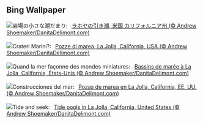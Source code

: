 ## Bing Wallpaper
![](https://www.bing.com/th?id=OHR.CaliforniaTidepool_JA-JP3202345029_UHD.jpg&w=1000)岩場の小さな潮だまり:&nbsp;&ensp;[ラホヤの引き潮, 米国 カリフォルニア州 (© Andrew Shoemaker/DanitaDelimont.com)](https://www.bing.com/th?id=OHR.CaliforniaTidepool_JA-JP3202345029_UHD.jpg)
<br><br/>
![](https://www.bing.com/th?id=OHR.CaliforniaTidepool_IT-IT9185950611_UHD.jpg&w=1000)Crateri Marini?:&nbsp;&ensp;[Pozze di marea, La Jolla, California, USA (© Andrew Shoemaker/DanitaDelimont.com)](https://www.bing.com/th?id=OHR.CaliforniaTidepool_IT-IT9185950611_UHD.jpg)
<br><br/>
![](https://www.bing.com/th?id=OHR.CaliforniaTidepool_FR-FR1277403036_UHD.jpg&w=1000)Quand la mer façonne des mondes miniatures:&nbsp;&ensp;[Bassins de marée à La Jolla, Californie, États-Unis (© Andrew Shoemaker/DanitaDelimont.com)](https://www.bing.com/th?id=OHR.CaliforniaTidepool_FR-FR1277403036_UHD.jpg)
<br><br/>
![](https://www.bing.com/th?id=OHR.CaliforniaTidepool_ES-ES4288360628_UHD.jpg&w=1000)Construcciones del mar:&nbsp;&ensp;[Pozas de marea en La Jolla, California, EE. UU. (© Andrew Shoemaker/DanitaDelimont.com)](https://www.bing.com/th?id=OHR.CaliforniaTidepool_ES-ES4288360628_UHD.jpg)
<br><br/>
![](https://www.bing.com/th?id=OHR.CaliforniaTidepool_EN-GB1490855103_UHD.jpg&w=1000)Tide and seek:&nbsp;&ensp;[Tide pools in La Jolla, California, United States (© Andrew Shoemaker/DanitaDelimont.com)](https://www.bing.com/th?id=OHR.CaliforniaTidepool_EN-GB1490855103_UHD.jpg)
<br><br/>
